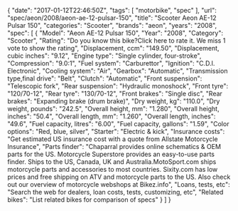 {
    "date": "2017-01-12T22:46:50Z",
    "tags": [
        "motorbike",
        "spec"
    ],
    "url": "spec\/aeon\/2008\/aeon-ae-12-pulsar-150",
    "title": "Scooter Aeon AE-12 Pulsar 150",
    "categories": "Scooter",
    "brands": "aeon",
    "years": "2008",
    "spec": [
        {
            "Model": "Aeon AE-12 Pulsar 150",
            "Year": "2008",
            "Category": "Scooter",
            "Rating": "Do you know this bike?Click here to rate it. We miss 1 vote to show the rating",
            "Displacement, ccm": "149.50",
            "Displacement, cubic inches": "9.12",
            "Engine type": "Single cylinder, four-stroke",
            "Compression": "9.0:1",
            "Fuel system": "Carburettor",
            "Ignition": "C.D.I. Electronic",
            "Cooling system": "Air",
            "Gearbox": "Automatic",
            "Transmission type,final drive": "Belt",
            "Clutch": "Automatic",
            "Front suspension": "Telescopic fork",
            "Rear suspension": "Hydraulic monoshock",
            "Front tyre": "120\/70-12",
            "Rear tyre": "130\/70-12",
            "Front brakes": "Single disc",
            "Rear brakes": "Expanding brake (drum brake)",
            "Dry weight, kg": "110.0",
            "Dry weight, pounds": "242.5",
            "Overall height, mm": "1.280",
            "Overall height, inches": "50.4",
            "Overall length, mm": "1.260",
            "Overall length, inches": "49.6",
            "Fuel capacity, litres": "6.00",
            "Fuel capacity, gallons": "1.59",
            "Color options": "Red, blue, silver",
            "Starter": "Electric & kick",
            "Insurance costs": "Get estimated US insurance cost with a quote from Allstate Motorcycle Insurance",
            "Parts finder": "Chaparral provides online schematics & OEM parts for the US.   Motorcycle Superstore provides an easy-to-use parts finder. Ships to the US, Canada, UK and Australia.MotoSport.com ships motorcycle parts and accessories to most countries.    Sixity.com has low prices and free shipping on ATV and motorcycle parts to the US. Also check out our overview of motorcycle webshops at Bikez.info",
            "Loans, tests, etc": "Search the web for dealers, loan costs, tests, customizing, etc",
            "Related bikes": "List related bikes for comparison of specs"
        }
    ]
}